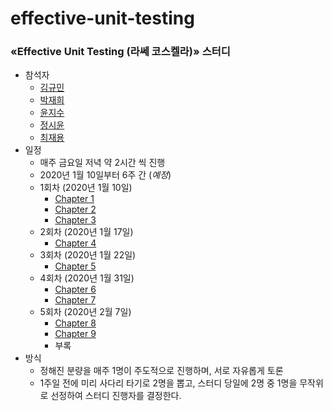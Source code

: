 # effective-unit-testing

### «Effective Unit Testing (라쎄 코스켈라)» 스터디 

- 참석자
  - [김규민](https://github.com/gyumin-kim)
  - [박재희](https://github.com/jaehee0145)
  - [윤지수](https://github.com/yjs2952)
  - [정시윤](https://github.com/siyoon210)
  - [최재용](https://github.com/koola97620)
- 일정
  - 매주 금요일 저녁 약 2시간 씩 진행
  - 2020년 1월 10일부터 6주 간 (_예정_)
  - 1회차 (2020년 1월 10일)
    - [Chapter 1](https://github.com/code-villain/effective-unit-testing/tree/master/Chapter1)
    - [Chapter 2](https://github.com/code-villain/effective-unit-testing/tree/master/Chapter2)
    - [Chapter 3](https://github.com/code-villain/effective-unit-testing/tree/master/Chapter3)
  - 2회차 (2020년 1월 17일)
    - [Chapter 4](https://github.com/code-villain/effective-unit-testing/tree/master/Chapter4)
  - 3회차 (2020년 1월 22일)
    - [Chapter 5](https://github.com/code-villain/effective-unit-testing/tree/master/Chapter5)
  - 4회차 (2020년 1월 31일)
    - [Chapter 6](https://github.com/code-villain/effective-unit-testing/tree/master/Chapter6)
    - [Chapter 7](https://github.com/code-villain/effective-unit-testing/tree/master/Chapter7)
  - 5회차 (2020년 2월 7일)
    - [Chapter 8](#)
    - [Chapter 9](#)
    - 부록
- 방식
  - 정해진 분량을 매주 1명이 주도적으로 진행하며, 서로 자유롭게 토론
  - 1주일 전에 미리 사다리 타기로 2명을 뽑고, 스터디 당일에 2명 중 1명을 무작위로 선정하여 스터디 진행자를 결정한다.
